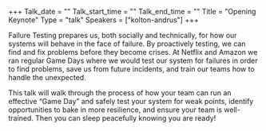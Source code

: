 +++
Talk_date = ""
Talk_start_time = ""
Talk_end_time = ""
Title = "Opening Keynote"
Type = "talk"
Speakers = ["kolton-andrus"]
+++


Failure Testing prepares us, both socially and technically, for how our systems will behave in the face of failure. By proactively testing, we can find and fix problems before they become crises. At Netflix and Amazon we ran regular Game Days where we would test our system for failures in order to find problems, save us from future incidents, and train our teams how to handle the unexpected.

This talk will walk through the process of how your team can run an effective “Game Day” and safely test your system for weak points, identify opportunities to bake in more resilience, and ensure your team is well-trained. Then you can sleep peacefully knowing you are ready!
